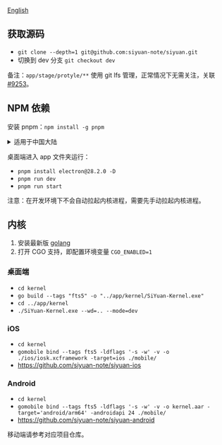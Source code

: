 [English](CONTRIBUTING.md)

## 获取源码

* `git clone --depth=1 git@github.com:siyuan-note/siyuan.git`
* 切换到 dev 分支 `git checkout dev`

备注：`app/stage/protyle/**` 使用 git lfs 管理，正常情况下无需关注，关联 [#9253](https://github.com/siyuan-note/siyuan/issues/9253)。

## NPM 依赖

安装 pnpm：`npm install -g pnpm`

<details>
<summary>适用于中国大陆</summary>

设置 Electron 镜像环境变量并安装 Electron：

* macOS/Linux: 
 ```
 ELECTRON_MIRROR=https://registry.npmmirror.com/mirrors/electron/ pnpm install electron@28.2.0 -D
 ```
* Windows:
    * `SET ELECTRON_MIRROR=https://registry.npmmirror.com/mirrors/electron/`
    * `pnpm install electron@28.2.0 -D`

NPM 镜像：

* 使用 npmmirror 中国镜像仓库 `pnpm --registry https://registry.npmmirror.com/ i`
* 恢复使用官方仓库 `pnpm --registry https://registry.npmmirror.com i`
</details>

桌面端进入 app 文件夹运行：

* `pnpm install electron@28.2.0 -D`
* `pnpm run dev`
* `pnpm run start`

注意：在开发环境下不会自动拉起内核进程，需要先手动拉起内核进程。

## 内核

1. 安装最新版 [golang](https://go.dev/)
2. 打开 CGO 支持，即配置环境变量 `CGO_ENABLED=1`

### 桌面端

* `cd kernel`
* `go build --tags "fts5" -o "../app/kernel/SiYuan-Kernel.exe"`
* `cd ../app/kernel`
* `./SiYuan-Kernel.exe --wd=.. --mode=dev`

### iOS

* `cd kernel`
* `gomobile bind --tags fts5 -ldflags '-s -w' -v -o ./ios/iosk.xcframework -target=ios ./mobile/`
* https://github.com/siyuan-note/siyuan-ios

### Android

* `cd kernel`
* `gomobile bind --tags fts5 -ldflags '-s -w' -v -o kernel.aar -target='android/arm64' -androidapi 24 ./mobile/`
* https://github.com/siyuan-note/siyuan-android

移动端请参考对应项目仓库。
